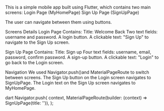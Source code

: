 This is a simple mobile app built using Flutter, which contains two main screens:
Login Page (MyHomePage)
Sign Up Page  (SignUpPage)

The user can navigate between them using buttons.

Screens Details
Login Page
Contains:
Title: Welcome Back
Two text fields: username and password.
A login button.
A clickable text: "Sign Up" to navigate to the Sign Up screen.

Sign Up Page
Contains:
Title: Sign up
Four text fields: username, email, password, confirm password.
A sign-up button.
A clickable text: "Login" to go back to the Login screen.

Navigation
We used Navigator.push()and MaterialPageRoute to switch between screens.
The Sign Up button on the Login screen navigates to SignUpPage.
The Login text on the Sign Up screen navigates to MyHomePage.

dart
Navigator.push(
  context,
  MaterialPageRoute(builder: (context) => SignUpPage(title: '')),
);
